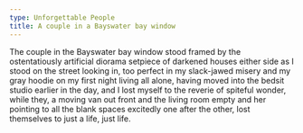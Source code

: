 ```yaml
---
type: Unforgettable People
title: A couple in a Bayswater bay window
---
```


The couple in the Bayswater bay window stood framed by the ostentatiously artificial diorama setpiece of darkened houses either side as I stood on the street looking in, too perfect in my slack-jawed misery and my gray hoodie on my first night living all alone, having moved into the bedsit studio earlier in the day, and I lost myself to the reverie of spiteful wonder, while they, a moving van out front and the living room empty and her pointing to all the blank spaces excitedly one after the other, lost themselves to just a life, just life.
